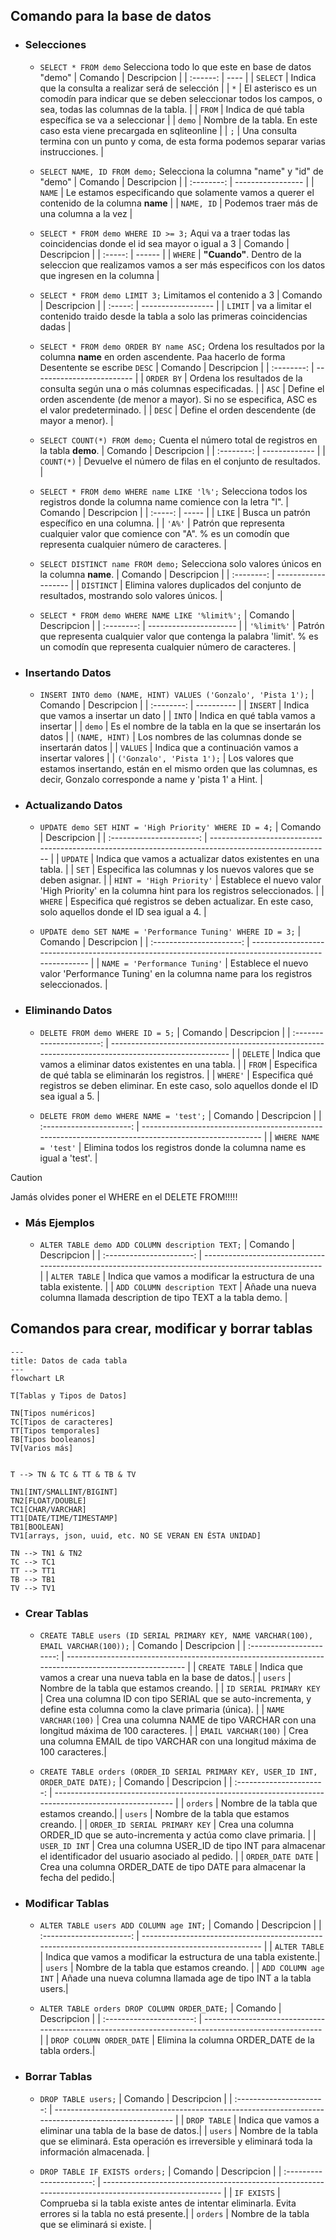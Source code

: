 ## Comando para la base de datos

- ### Selecciones

  - `SELECT * FROM demo` Selecciona todo lo que este en base de datos "demo"
    | Comando | Descripcion |
    | :------: | ---- |
    | `SELECT` | Indica que la consulta a realizar será de selección |
    | `*` | El asterisco es un comodín para indicar que se deben seleccionar todos los campos, o sea, todas las columnas de la tabla. |
    | `FROM` | Indica de qué tabla específica se va a seleccionar |
    | `demo` | Nombre de la tabla. En este caso esta viene precargada en sqliteonline |
    | `;` | Una consulta termina con un punto y coma, de esta forma podemos separar varias instrucciones. |

  - `SELECT NAME, ID FROM demo;` Selecciona la columna "name" y "id" de "demo"
    | Comando | Descripcion |
    | :--------: | ----------------- |
    | `NAME` | Le estamos especificando que solamente vamos a querer el contenido de la columna **name** |
    | `NAME, ID` | Podemos traer más de una columna a la vez |

  - `SELECT * FROM demo WHERE ID >= 3;` Aqui va a traer todas las coincidencias donde el id sea mayor o igual a 3
    | Comando | Descripcion |
    | :-----: | ------ |
    | `WHERE` | **"Cuando"**. Dentro de la seleccion que realizamos vamos a ser más especificos con los datos que ingresen en la columna |

  - `SELECT * FROM demo LIMIT 3;` Limitamos el contenido a 3
    | Comando | Descripcion |
    | :-----: | ------------------ |
    | `LIMIT` | va a limitar el contenido traido desde la tabla a solo las primeras coincidencias dadas |

  - `SELECT * FROM demo ORDER BY name ASC;` Ordena los resultados por la columna **name** en orden ascendente. Paa hacerlo de forma Desentente se escribe `DESC`
    | Comando | Descripcion |
    | :--------: | ------------------------- |
    | `ORDER BY` | Ordena los resultados de la consulta según una o más columnas especificadas. |
    | `ASC` | Define el orden ascendente (de menor a mayor). Si no se especifica, ASC es el valor predeterminado. |
    | `DESC` | Define el orden descendente (de mayor a menor). |

  - `SELECT COUNT(*) FROM demo;` Cuenta el número total de registros en la tabla **demo**.
    | Comando | Descripcion |
    | :--------: | ------------- |
    | `COUNT(*)` | Devuelve el número de filas en el conjunto de resultados. |

  - `SELECT * FROM demo WHERE name LIKE 'l%';` Selecciona todos los registros donde la columna name comience con la letra "l".
    | Comando | Descripcion |
    | :-----: | ----- |
    | `LIKE` | Busca un patrón específico en una columna. |
    | `'A%'` | Patrón que representa cualquier valor que comience con "A". % es un comodín que representa cualquier número de caracteres. |

  - `SELECT DISTINCT name FROM demo;` Selecciona solo valores únicos en la columna **name**.
    | Comando | Descripcion |
    | :--------: | ------------------- |
    | `DISTINCT` | Elimina valores duplicados del conjunto de resultados, mostrando solo valores únicos. |

  - `SELECT * FROM demo WHERE NAME LIKE '%limit%';`
    | Comando | Descripcion |
    | :--------: | ---------------------- |
    | `'%limit%'` | Patrón que representa cualquier valor que contenga la palabra 'limit'. % es un comodín que representa cualquier número de caracteres. |

- ### Insertando Datos

  - `INSERT INTO demo (NAME, HINT) VALUES ('Gonzalo', 'Pista 1');`
    | Comando | Descripcion |
    | :--------: | ---------- |
    | `INSERT` | Indica que vamos a insertar un dato |
    | `INTO` | Indica en qué tabla vamos a insertar |
    | `demo` | Es el nombre de la tabla en la que se insertarán los datos |
    | `(NAME, HINT)` | Los nombres de las columnas donde se insertarán datos |
    | `VALUES` | Indica que a continuación vamos a insertar valores |
    | `('Gonzalo', 'Pista 1');` | Los valores que estamos insertando, están en el mismo orden que las columnas, es decir, Gonzalo corresponde a name y 'pista 1' a Hint. |

- ### Actualizando Datos

  - `UPDATE demo SET HINT = 'High Priority' WHERE ID = 4;`
    | Comando | Descripcion |
    | :----------------------: | ---------------------------------------------------------------------------------------------------- |
    | `UPDATE` | Indica que vamos a actualizar datos existentes en una tabla. |
    | `SET` | Especifica las columnas y los nuevos valores que se deben asignar. |
    | `HINT = 'High Priority'` | Establece el nuevo valor 'High Priority' en la columna hint para los registros seleccionados. |
    | `WHERE` | Especifica qué registros se deben actualizar. En este caso, solo aquellos donde el ID sea igual a 4. |

  - `UPDATE demo SET NAME = 'Performance Tuning' WHERE ID = 3;`
    | Comando | Descripcion |
    | :----------------------: | ---------------------------------------------------------------------------------------------------- |
    | `NAME = 'Performance Tuning'` | Establece el nuevo valor 'Performance Tuning' en la columna name para los registros seleccionados. |

- ### Eliminando Datos

  - `DELETE FROM demo WHERE ID = 5;`
    | Comando | Descripcion |
    | :----------------------: | ---------------------------------------------------------------------------------------------------- |
    | `DELETE` | Indica que vamos a eliminar datos existentes en una tabla. |
    | `FROM` | Especifica de qué tabla se eliminarán los registros. |
    | `WHERE'` | Especifica qué registros se deben eliminar. En este caso, solo aquellos donde el ID sea igual a 5. |

  - `DELETE FROM demo WHERE NAME = 'test';`
    | Comando | Descripcion |
    | :----------------------: | ---------------------------------------------------------------------------------------------------- |
    | `WHERE NAME = 'test'` | Elimina todos los registros donde la columna name es igual a 'test'. |

> [!CAUTION]
> Jamás olvides poner el WHERE en el DELETE FROM!!!!!

- ### Más Ejemplos

  - `ALTER TABLE demo ADD COLUMN description TEXT;`
    | Comando | Descripcion |
    | :----------------------: | ---------------------------------------------------------------------------------------------------- |
    | `ALTER TABLE` | Indica que vamos a modificar la estructura de una tabla existente. |
    | `ADD COLUMN description TEXT` | Añade una nueva columna llamada description de tipo TEXT a la tabla demo. |

## Comandos para crear, modificar y borrar tablas

```mermaid
---
title: Datos de cada tabla
---
flowchart LR

T[Tablas y Tipos de Datos]

TN[Tipos numéricos]
TC[Tipos de caracteres]
TT[Tipos temporales]
TB[Tipos booleanos]
TV[Varios más]


T --> TN & TC & TT & TB & TV

TN1[INT/SMALLINT/BIGINT]
TN2[FLOAT/DOUBLE]
TC1[CHAR/VARCHAR]
TT1[DATE/TIME/TIMESTAMP]
TB1[BOOLEAN]
TV1[arrays, json, uuid, etc. NO SE VERAN EN ÉSTA UNIDAD]

TN --> TN1 & TN2
TC --> TC1
TT --> TT1
TB --> TB1
TV --> TV1

```

- ### Crear Tablas

  - `CREATE TABLE users (ID SERIAL PRIMARY KEY, NAME VARCHAR(100), EMAIL VARCHAR(100));`
    | Comando | Descripcion |
    | :----------------------: | ---------------------------------------------------------------------------------------------------- |
    | `CREATE TABLE` | Indica que vamos a crear una nueva tabla en la base de datos.|
    | `users` | Nombre de la tabla que estamos creando. |
    | `ID SERIAL PRIMARY KEY` | Crea una columna ID con tipo SERIAL que se auto-incrementa, y define esta columna como la clave primaria (única). |
    | `NAME VARCHAR(100)` | Crea una columna NAME de tipo VARCHAR con una longitud máxima de 100 caracteres. |
    | `EMAIL VARCHAR(100)` | Crea una columna EMAIL de tipo VARCHAR con una longitud máxima de 100 caracteres.|

  - `CREATE TABLE orders (ORDER_ID SERIAL PRIMARY KEY, USER_ID INT, ORDER_DATE DATE);`
    | Comando | Descripcion |
    | :----------------------: | ---------------------------------------------------------------------------------------------------- |
    | `orders` | Nombre de la tabla que estamos creando.|
    | `users` | Nombre de la tabla que estamos creando. |
    | `ORDER_ID SERIAL PRIMARY KEY` | Crea una columna ORDER_ID que se auto-incrementa y actúa como clave primaria. |
    | `USER_ID INT` | Crea una columna USER_ID de tipo INT para almacenar el identificador del usuario asociado al pedido. |
    | `ORDER_DATE DATE` | Crea una columna ORDER_DATE de tipo DATE para almacenar la fecha del pedido.|

- ### Modificar Tablas

  - `ALTER TABLE users ADD COLUMN age INT;`
    | Comando | Descripcion |
    | :----------------------: | ---------------------------------------------------------------------------------------------------- |
    | `ALTER TABLE` | Indica que vamos a modificar la estructura de una tabla existente.|
    | `users` | Nombre de la tabla que estamos creando. |
    | `ADD COLUMN age INT` | Añade una nueva columna llamada age de tipo INT a la tabla users.|

  - `ALTER TABLE orders DROP COLUMN ORDER_DATE;`
    | Comando | Descripcion |
    | :----------------------: | ---------------------------------------------------------------------------------------------------- |
    | `DROP COLUMN ORDER_DATE` | Elimina la columna ORDER_DATE de la tabla orders.|

- ### Borrar Tablas

  - `DROP TABLE users;`
    | Comando | Descripcion |
    | :----------------------: | ---------------------------------------------------------------------------------------------------- |
    | `DROP TABLE` | Indica que vamos a eliminar una tabla de la base de datos.|
    | `users` | Nombre de la tabla que se eliminará. Esta operación es irreversible y eliminará toda la información almacenada. |

  - `DROP TABLE IF EXISTS orders;`
    | Comando | Descripcion |
    | :----------------------: | ---------------------------------------------------------------------------------------------------- |
    | `IF EXISTS` | Comprueba si la tabla existe antes de intentar eliminarla. Evita errores si la tabla no está presente.|
    | `orders` | Nombre de la tabla que se eliminará si existe. |
